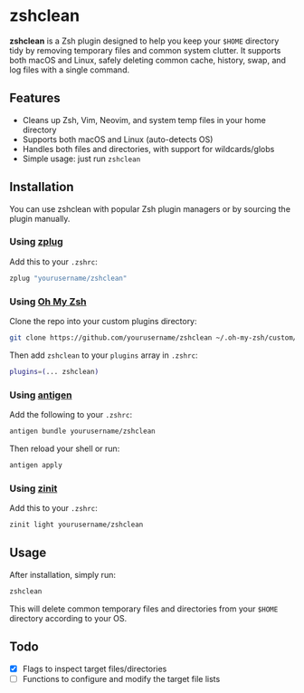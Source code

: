 # zshclean

**zshclean** is a Zsh plugin designed to help you keep your `$HOME` directory tidy by removing temporary files and common system clutter. It supports both macOS and Linux, safely deleting common cache, history, swap, and log files with a single command.

## Features

- Cleans up Zsh, Vim, Neovim, and system temp files in your home directory
- Supports both macOS and Linux (auto-detects OS)
- Handles both files and directories, with support for wildcards/globs
- Simple usage: just run `zshclean`

## Installation

You can use zshclean with popular Zsh plugin managers or by sourcing the plugin manually.

### Using [zplug](https://github.com/zplug/zplug)

Add this to your `.zshrc`:

```zsh
zplug "yourusername/zshclean"
```

### Using [Oh My Zsh](https://ohmyz.sh/)

Clone the repo into your custom plugins directory:

```sh
git clone https://github.com/yourusername/zshclean ~/.oh-my-zsh/custom/plugins/zshclean
```

Then add `zshclean` to your `plugins` array in `.zshrc`:

```zsh
plugins=(... zshclean)
```

### Using [antigen](https://github.com/zsh-users/antigen)

Add the following to your `.zshrc`:

```zsh
antigen bundle yourusername/zshclean
```

Then reload your shell or run:

```zsh
antigen apply
```

### Using [zinit](https://github.com/zdharma-continuum/zinit)

Add this to your `.zshrc`:

```zsh
zinit light yourusername/zshclean
```

## Usage

After installation, simply run:

```zsh
zshclean
```

This will delete common temporary files and directories from your `$HOME` directory according to your OS.

## Todo

- [x] Flags to inspect target files/directories
- [ ] Functions to configure and modify the target file lists
